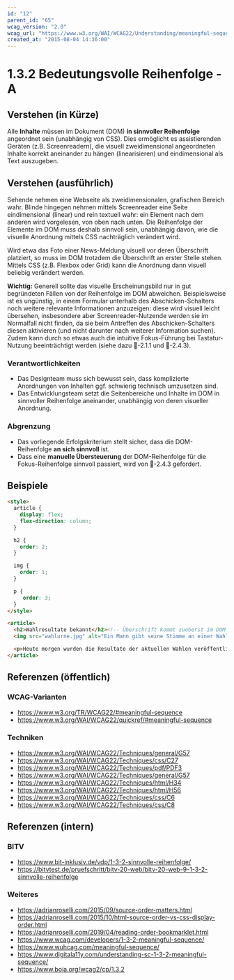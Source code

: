 ```yaml
---
id: "12"
parent_id: "65"
wcag_version: "2.0"
wcag_url: "https://www.w3.org/WAI/WCAG22/Understanding/meaningful-sequence.html"
created_at: "2015-08-04 14:36:00"
---
```


# 1.3.2 Bedeutungsvolle Reihenfolge - A

## Verstehen (in Kürze)

Alle **Inhalte** müssen im Dokument (DOM) **in sinnvoller Reihenfolge** angeordnet sein (unabhängig von CSS). Dies ermöglicht es assistierenden Geräten (z.B. Screenreadern), die visuell zweidimensional angeordneten Inhalte korrekt aneinander zu hängen (linearisieren) und eindimensional als Text auszugeben.

## Verstehen (ausführlich)

Sehende nehmen eine Webseite als zweidimensionalen, grafischen Bereich wahr. Blinde hingegen nehmen mittels Screenreader eine Seite eindimensional (linear) und rein textuell wahr: ein Element nach dem anderen wird vorgelesen, von oben nach unten. Die Reihenfolge der Elemente im DOM muss deshalb sinnvoll sein, unabhängig davon, wie die visuelle Anordnung mittels CSS nachträglich verändert wird.

Wird etwa das Foto einer News-Meldung visuell vor deren Überschrift platziert, so muss im DOM trotzdem die Überschrift an erster Stelle stehen. Mittels CSS (z.B. Flexbox oder Grid) kann die Anordnung dann visuell beliebig verändert werden.

**Wichtig:** Generell sollte das visuelle Erscheinungsbild nur in gut begründeten Fällen von der Reihenfolge im DOM abweichen. Beispielsweise ist es ungünstig, in einem Formular unterhalb des Abschicken-Schalters noch weitere relevante Informationen anzuzeigen: diese wird visuell leicht übersehen, insbesondere aber Screenreader-Nutzende werden sie im Normalfall nicht finden, da sie beim Antreffen des Abschicken-Schalters diesen aktivieren (und nicht darunter nach weiterer Information suchen). Zudem kann durch so etwas auch die intuitive Fokus-Führung bei Tastatur-Nutzung beeinträchtigt werden (siehe dazu 📜-2.1.1 und 📜-2.4.3).

### Verantwortlichkeiten

- Das Designteam muss sich bewusst sein, dass komplizierte Anordnungen von Inhalten ggf. schwierig technisch umzusetzen sind.
- Das Entwicklungsteam setzt die Seitenbereiche und Inhalte im DOM in sinnvoller Reihenfolge aneinander, unabhängig von deren visueller Anordnung.

### Abgrenzung

- Das vorliegende Erfolgskriterium stellt sicher, dass die DOM-Reihenfolge **an sich sinnvoll** ist.
- Dass eine **manuelle Übersteuerung** der DOM-Reihenfolge für die Fokus-Reihenfolge sinnvoll passiert, wird von 📜-2.4.3 gefordert.

## Beispiele

```html
<style>
  article {
    display: flex;
    flex-direction: column;
  }

  h2 {
    order: 2;
  }

  img {
    order: 1;
  }

  p {
     order: 3;
  }
</style>

<article>
  <h2>Wahlresultate bekannt</h2><!-- Überschrift kommt zuoberst im DOM -->
  <img src="wahlurne.jpg" alt="Ein Mann gibt seine Stimme an einer Wahlurne ab" /><!-- Visuell befindet sich aber das Bild zuoberst -->

  <p>Heute morgen wurden die Resultate der aktuellen Wahlen veröffentlicht.</p>
</article>
```

## Referenzen (öffentlich)

### WCAG-Varianten
- <https://www.w3.org/TR/WCAG22/#meaningful-sequence>
- <https://www.w3.org/WAI/WCAG22/quickref/#meaningful-sequence>

### Techniken
- <https://www.w3.org/WAI/WCAG22/Techniques/general/G57>
- <https://www.w3.org/WAI/WCAG22/Techniques/css/C27>
- <https://www.w3.org/WAI/WCAG22/Techniques/pdf/PDF3>
- <https://www.w3.org/WAI/WCAG22/Techniques/general/G57>
- <https://www.w3.org/WAI/WCAG22/Techniques/html/H34>
- <https://www.w3.org/WAI/WCAG22/Techniques/html/H56>
- <https://www.w3.org/WAI/WCAG22/Techniques/css/C6>
- <https://www.w3.org/WAI/WCAG22/Techniques/css/C8>

## Referenzen (intern)

### BITV
- <https://www.bit-inklusiv.de/vdp/1-3-2-sinnvolle-reihenfolge/>
- <https://bitvtest.de/pruefschritt/bitv-20-web/bitv-20-web-9-1-3-2-sinnvolle-reihenfolge>

### Weiteres

- <https://adrianroselli.com/2015/09/source-order-matters.html>
- <https://adrianroselli.com/2015/10/html-source-order-vs-css-display-order.html>
- <https://adrianroselli.com/2019/04/reading-order-bookmarklet.html>
- <https://www.wcag.com/developers/1-3-2-meaningful-sequence/>
- <https://www.wuhcag.com/meaningful-sequence/>
- <https://www.digitala11y.com/understanding-sc-1-3-2-meaningful-sequence/>
- <https://www.boia.org/wcag2/cp/1.3.2>